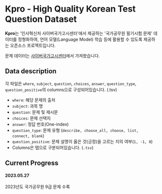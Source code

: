 # Kpro - High Quality Korean Test Question Dataset

**Kpro**는 '인사혁신처 사이버국가고시센터'에서 제공하는 '국가공무원 필기시험 문제' 데이터를 정형화하여, 언어 모델(Language Model) 학습 등에 활용할 수 있도록 제공하는 오픈소스 프로젝트입니다.

문제 데이터는 [사이버국가고시센터](https://www.gosi.kr/)에서 가져왔습니다.


## Data description

각 파일은 `where`, `subject`, `question`, `choices`, `answer`, `question_type`, `question_positive`의 columns으로 구성되어있습니다. (.tsv)
- `where`: 해당 문제의 출처
- `subject`: 과목 명
- `question`: 문제 및 제시문
- `choices`: 문제 선택지
- `answer`: 정답 번호(One-index)
- `question_type`: 문제 유형 (`describe, choose_all, choose, list, connect, blank`)
- `question_positive`: 문제 설명이 옳은 것(긍정)을 고르는 지의 여부(`1, -1, 0`)
- Columns은 탭으로 구분되어있습니다. (`.tsv`)


## Current Progress
#### 2023.05.27
2023년도 국가공무원 9급 문제 수록
